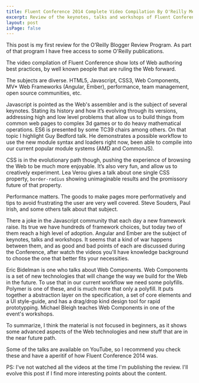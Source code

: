 ```yaml
---
title: Fluent Conference 2014 Complete Video Compilation By O'Reilly Media, Inc; O'Reilly Media.
excerpt: Review of the keynotes, talks and workshops of Fluent Conference 2014.
layout: post
isPage: false
---
```


This post is my first review for the O’Reilly Blogger Review Program. As part of that program I have free access to some O'Reilly publications.

The video compilation of Fluent Conference show lots of Web authoring best practices, by well known people that are ruling the Web forward.

The subjects are diverse. HTML5, Javascript, CSS3, Web Components, MV* Web Frameworks (Angular, Ember), performance, team management, open source communities, etc.

Javascript is pointed as the Web's assembler and is the subject of several keynotes. Stating its history and how it’s evolving through its versions, addressing high and low level problems that allow us to build things from common web pages to complex 3d games or to do heavy mathematical operations.
ES6 is presented by some TC39 chairs among others. On that topic I highlight Guy Bedford talk. He demonstrates a possible workflow to use the new module syntax and loaders right now, been able to compile into our current popular module systems (AMD and CommonJS).

CSS is in the evolutionary path though, pushing the experience of browsing the Web to be much more enjoyable. It’s also very fun, and allow us to creatively experiment. Lea Verou gives a talk about one single CSS property, `border-radius` showing unimaginable results and the promissory future of that property.

Performance matters. The goods to make pages more performatively and tips to avoid frustrating the user are very well covered. Steve Souders, Paul Irish, and some others talk about that subject.

There a joke in the Javascript community that each day a new framework raise. Its true we have hundreds of framework choices, but today two of them reach a high level of adoption. Angular and Ember are the subject of keynotes, talks and workshops. It seems that a kind of war happens between them, and as good and bad points of each are discussed during the Conference, after watch the videos you'll have knowledge background to choose the one that better fits your necessities.

Eric Bidelman is one who talks about Web Components. Web Components is a set of new technologies that will change the way we build for the Web in the future. To use that in our current workflow we need some polyfills. Polymer is one of these, and is much more that only a polyfill. It puts together a abstraction layer on the specification, a set of core elements and a UI style-guide, and has a drag/drop kind design tool for rapid prototypping. Michael Bleigh teaches Web Components in one of the event's workshops.

To summarize, I think the material is not focused in beginners, as it shows some advanced aspects of the Web technologies and new stuff that are in the near future path.

Some of the talks are available on YouTube, so I recommend you check these and have a aperitif of how Fluent Conference 2014 was.

PS: I've not watched all the videos at the time I'm publishing the review. I'll evolve this post if I find more interesting points about the content.